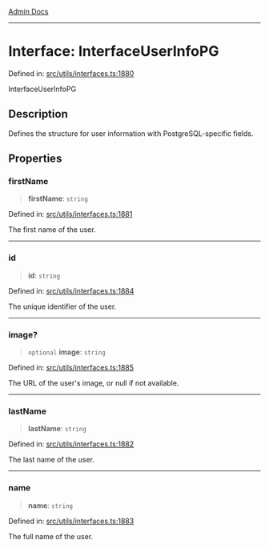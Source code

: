 [Admin Docs](/)

***

# Interface: InterfaceUserInfoPG

Defined in: [src/utils/interfaces.ts:1880](https://github.com/PalisadoesFoundation/talawa-admin/blob/main/src/utils/interfaces.ts#L1880)

InterfaceUserInfoPG

## Description

Defines the structure for user information with PostgreSQL-specific fields.

## Properties

### firstName

> **firstName**: `string`

Defined in: [src/utils/interfaces.ts:1881](https://github.com/PalisadoesFoundation/talawa-admin/blob/main/src/utils/interfaces.ts#L1881)

The first name of the user.

***

### id

> **id**: `string`

Defined in: [src/utils/interfaces.ts:1884](https://github.com/PalisadoesFoundation/talawa-admin/blob/main/src/utils/interfaces.ts#L1884)

The unique identifier of the user.

***

### image?

> `optional` **image**: `string`

Defined in: [src/utils/interfaces.ts:1885](https://github.com/PalisadoesFoundation/talawa-admin/blob/main/src/utils/interfaces.ts#L1885)

The URL of the user's image, or null if not available.

***

### lastName

> **lastName**: `string`

Defined in: [src/utils/interfaces.ts:1882](https://github.com/PalisadoesFoundation/talawa-admin/blob/main/src/utils/interfaces.ts#L1882)

The last name of the user.

***

### name

> **name**: `string`

Defined in: [src/utils/interfaces.ts:1883](https://github.com/PalisadoesFoundation/talawa-admin/blob/main/src/utils/interfaces.ts#L1883)

The full name of the user.
